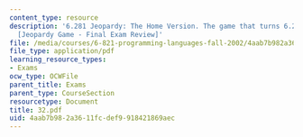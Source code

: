 ```yaml
---
content_type: resource
description: '6.281 Jeopardy: The Home Version. The game that turns 6.281 into 6.28fun!
  [Jeopardy Game - Final Exam Review]'
file: /media/courses/6-821-programming-languages-fall-2002/4aab7b982a3611fcdef9918421869aec_32.pdf
file_type: application/pdf
learning_resource_types:
- Exams
ocw_type: OCWFile
parent_title: Exams
parent_type: CourseSection
resourcetype: Document
title: 32.pdf
uid: 4aab7b98-2a36-11fc-def9-918421869aec
---
```

